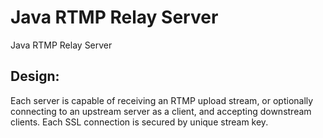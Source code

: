 # Java RTMP Relay Server
Java RTMP Relay Server


Design:
----------------
Each server is capable of receiving an RTMP upload stream, or optionally connecting to an upstream server as a client, and accepting downstream clients. Each SSL connection is secured by unique stream key.
